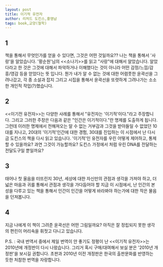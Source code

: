 ```yaml
---
layout: post
title: 이기적 유전자
author: 리처드 도킨스,홍영남
tags: book,교양(철학)
---
```


## 1
책을 통해서 무엇인가를 얻을 수 있다면, 그것은 어떤 것일까요?? 나는 책을 통해서 '사랑'을 알았습니다. '황순원'님의 <<소나기>>를 읽고 "사랑"에 대해서 알았습니다. 알았다라고 한 것은 그것에 대해서 파악하거나 이해했다는 것이 아니라 어떤 감정/느낌/감흥/영감 등을 얻었다는 뜻 입니다. 뭔가 내가 알 수 없는 것에 대한 어렴풋한 윤곽선을 그려나갔고, 각 종 소설과 잡지 그리고 시집을 통해서 윤곽선을 또렷하게 그려나가는 소소한 개인적 작업(?)했습니다.

## 2
<<이기전 유전자>>는 다양한 사례를 통해서 "유전자는 '이기적'이다."라고 주장합니다. 그리고 그러한 주장은 다음과 같은 "인간은 이기적이다."란 명제를 도출하게 됩니다. 그런데 이러한 명제에서 전해져오는 알 수 없는 거부감과 그것을 받아들일 수 없었던 10대를 지나고, 20대의 '이기적'인간에 대한 경험, 30대를 진입하는 이 시점에서 난 다시금 도킨스의 책을 다시 읽고 있습니다. '이기적'인 유전자를 우린 어떻게 제어하고, 통제할 수 있을까요? 과연 그것이 가능할까요? 도킨스 가정에서 처럼 우린 DNA를 전달하는 전달도구일 뿐일까요?

## 3
태어나 첫 울음을 터뜨린지 30년, 세상에 대한 자신만의 관점과 생각을 가져야 하고, 더 넓은 마음과 귀를 통해서 관점과 생각을 가다듬어야 할 지금 이 시점에서, 난 인간의 본성을 다루고 있는 책을 통해서 인간이 인간을 어떻게 바라봐야 하는가에 대한 작은 물음을 던져봅니다.

## 4
지금 나에게 이 책이 그려준 윤곽선은 어떤 그림일까요? 아직은 잘 정립되지 못한 생각의 편린이 머리속을 휘젓고 다니고 있습니다.

P.S. : 국내 번역서 중에서 제일 번역이 안 좋기도 정평이 난 <<이기적 유전자>>는 2010년에 개정판이 다시 나왔습니다. 그리거 혹시 구매/대여해서 보실 분은 '2010년 개정판'을 보시길 권합니다. 초판과 2010년 이전 개정판은 한국의 출판문화를 반영하는 듯한 처참한 번역을 자랑합니다. 